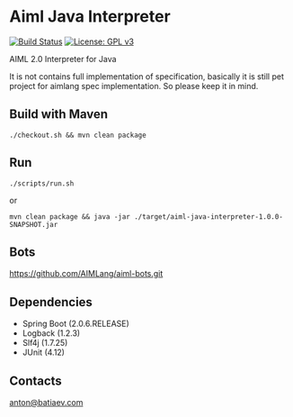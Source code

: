 # Aiml Java Interpreter
[![Build Status](https://travis-ci.org/AIMLang/aiml-java-interpreter.svg?branch=master)](https://travis-ci.org/AIMLang/aiml-java-interpreter)
[![License: GPL v3](https://img.shields.io/badge/License-GPL%20v3-blue.svg)](http://www.gnu.org/licenses/gpl-3.0)

AIML 2.0 Interpreter for Java

It is not contains full implementation of specification, basically it is still pet project for aimlang spec implementation.
So please keep it in mind.

## Build with Maven
`./checkout.sh && mvn clean package`

## Run
`./scripts/run.sh`

or

`mvn clean package && java -jar ./target/aiml-java-interpreter-1.0.0-SNAPSHOT.jar`

## Bots
https://github.com/AIMLang/aiml-bots.git

## Dependencies
- Spring Boot (2.0.6.RELEASE)
- Logback (1.2.3)
- Slf4j (1.7.25)
- JUnit (4.12)

## Contacts
anton@batiaev.com